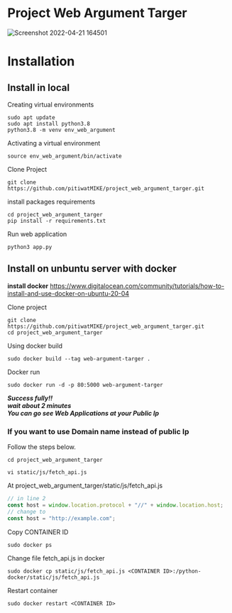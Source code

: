 # Project Web Argument Targer

![Screenshot 2022-04-21 164501](https://user-images.githubusercontent.com/68042822/164428209-9acf0aaa-91cf-4d17-baa4-4efbdda83553.png)

# Installation

## Install in local

Creating virtual environments
```
sudo apt update
sudo apt install python3.8
python3.8 -m venv env_web_argument
```

Activating a virtual environment
```
source env_web_argument/bin/activate
```

Clone Project
```
git clone https://github.com/pitiwatMIKE/project_web_argument_targer.git
```

install packages requirements
```
cd project_web_argument_targer
pip install -r requirements.txt
```

Run web application
```
python3 app.py
```

## Install on unbuntu server with docker
**install docker**
https://www.digitalocean.com/community/tutorials/how-to-install-and-use-docker-on-ubuntu-20-04

Clone project
```
git clone https://github.com/pitiwatMIKE/project_web_argument_targer.git
cd project_web_argument_targer
```

Using docker build
```
sudo docker build --tag web-argument-targer .
```

Docker run
```
sudo docker run -d -p 80:5000 web-argument-targer
```
***Success fully!! <br/>***
***wait about 2 minutes <br/>***
***You can go see Web Applications at your Public Ip***
<br/>
### If you want to use Domain name instead of public Ip
Follow the steps below.
```
cd project_web_argument_targer
```

```
vi static/js/fetch_api.js
```

At project_web_argument_targer/static/js/fetch_api.js
```javascript
// in line 2
const host = window.location.protocol + "//" + window.location.host;
// change to
const host = "http://example.com";
```

Copy CONTAINER ID
```
sudo docker ps
```
  
Change file fetch_api.js in docker
```
sudo docker cp static/js/fetch_api.js <CONTAINER ID>:/python-docker/static/js/fetch_api.js
```

Restart container
```
sudo docker restart <CONTAINER ID>
```
  







